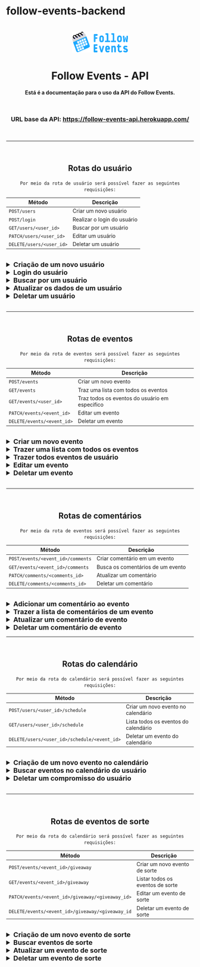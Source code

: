 # follow-events-backend

<h1 align="center">
  <img alt="apiLogo" title="Follow Events" src='./assets/logo.png' width="150px" />
</h1>

<h1 align="center">
   Follow Events - API
</h1>

<p align = "center">
    <b>Está é a documentação para o uso da API do Follow Events.</b>
</p>

<br>

<h3 align = "center">URL base da API: <b><a target="_blank" href="https://follow-events-api.herokuapp.com/">https://follow-events-api.herokuapp.com/</a></b></h3>

<br>

---

<br>

<h2 align = "center">Rotas do usuário</h2>

<div align = "center">

`Por meio da rota de usuário será possível fazer as seguintes requisições:`

| Método                   | Descrição                   |
| ------------------------ | --------------------------- |
| `POST/users`             | Criar um novo usuário       |
| `POST/login`             | Realizar o login do usuário |
| `GET/users/<user_id>`    | Buscar por um usuário       |
| `PATCH/users/<user_id>`  | Editar um usuário           |
| `DELETE/users/<user_id>` | Deletar um usuário          |

</div>
<br>

<details>

<summary style ="font-size: 18px"><b>Criação de um novo usuário</b></summary>

<br>

<h3>Por meio desta rota é possível criar um novo usuário</h3>

<h3>Todos os campos são obrigatórios.</h3>

<br>

`POST/users - Formato da requisição`

```json
{
  "name": "johndoe",
  "username": "John Doe",
  "email": "johndoe@email.com",
  "password": "1234"
}
```

<br>

<h3>Resposta Status Code &nbsp <span style="color: #40916c">201 CREATED</span></h3>

`Formato da resposta`

```json
{
  "id": "f0b72181-00fc-4bc0-ad78-b73e31d9b7fc",
  "username": "John Doe",
  "name": "johndoe",
  "email": "johndoe@email.com",
  "profile_picture": null,
  "creator": false
}
```

<br>

<h3>Caso uma chave não seja encontrada, terá o seguinte retorno.</h3>

<br>

<h3>Resposta Status Code &nbsp <span style="color: yellow">400 BAD REQUEST</span></h3>

`Formato da resposta`

```json
{
  "missing_keys": ["name"]
}
```

<br>

<h3>Caso passe um email invalido, terá o seguinte retorno.</h3>

<br>

<h3>Resposta Status Code &nbsp <span style="color: yellow">400 BAD REQUEST</span></h3>

`Formato da resposta`

```json
{
  "error": "Email format not acceptable: joao@, try ex.: your_mail@your_provider.com"
}
```

<br>

<h3>Caso uma chave não tenha a tipagem correta, terá o seguinte retorno.</h3>

<br>

<h3>Resposta Status Code &nbsp <span style="color: yellow">400 BAD REQUEST</span></h3>

`Formato da resposta`

```json
{
  "error": {
    "name": "must be a string"
  }
}
```

<br>

<h3>Caso o token seja inválido ou esteja incorreto, terá o seguinte retorno.</h3>

<br>

<h3>Resposta Status Code &nbsp <span style="color: yellow">400 BAD REQUEST</span></h3>

`Formato da resposta`

```json
{
  "error": "Missing authorization token"
}
```

<br>

<h3>Caso o email, já exista, terá o seguinte retorno.</h3>

<br>

<h3>Resposta Status Code &nbsp <span style="color: yellow">409 CONFLICT</span></h3>

`Formato da resposta`

```json
{
  "error": "Email already exists."
}
```

<br>

<h3>Caso o username já exista, terá o seguinte retorno.</h3>

<br>

<h3>Resposta Status Code &nbsp <span style="color: yellow">409 CONFLICT</span></h3>

`Formato da resposta`

```json
{
  "error": "Username already exists."
}
```

<br>

</details>

<details>

<summary style ="font-size: 18px"><b>Login do usuário</b></summary>

<br>

<h3>Por meio desta rota é possível realizar o login de um usuário</h3>

<h3>Todos os campos são obrigatórios.</h3>

<br>

`POST/login - Formato da requisição`

```json
{
  "name": "johndoe",
  "password": "1234"
}
```

<br>

<h3>Resposta Status Code &nbsp <span style="color: #40916c">200 OK</span></h3>

`Formato da resposta`

```json
{
  "id": "f0b72181-00fc-4bc0-ad78-b73e31d9b7fc",
  "name": "johndoe",
  "username": "John Doe",
  "email": "johndoe@email.com",
  "profile_picture": null,
  "creator": true,
  "schedule": "https://follow-events-api.herokuapp.com/users/f0b72181-00fc-4bc0-ad78-b73e31d9b7fc/schedule",
  "events": "https://follow-events-api.herokuapp.com//events/f0b72181-00fc-4bc0-ad78-b73e31d9b7fc",
  "access_token": "access_token"
}
```

<br>

<h3>Caso uma chave não seja encontrada, terá o seguinte retorno.</h3>

<br>

<h3>Resposta Status Code &nbsp <span style="color: yellow">400 BAD REQUEST</span></h3>

`Formato da resposta`

```json
{
  "missing_keys": ["email"]
}
```

<br>

<h3>Caso uma chave não tenha a tipagem correta, terá o seguinte retorno.</h3>

<br>

<h3>Resposta Status Code &nbsp <span style="color: yellow">400 BAD REQUEST</span></h3>

`Formato da resposta`

```json
{
  "error": {
    "name": "must be a string"
  }
}
```

<br>

<h3>Caso a senha ou email sejam inválidos, terá o seguinte retorno.</h3>

<br>

<h3>Resposta Status Code &nbsp <span style="color: yellow">404 NOT FOUND</span></h3>

`Formato da resposta`

```json
{
  "error": "Invalid email or password."
}
```

<br>

</details>

<details>

<summary style ="font-size: 18px"><b>Buscar por um usuário</b></summary>

<br>

<h3>Por meio dessa rota é possível buscar os dados de um usuário</h3>

<br>

Está rota precisa da autorização do token!

<h3 style="color: yellow">Authorization: Bearer {access_token} </h3>

<br>

`GET/users/<user_id> - Formato da requisição`

**Não há** corpo de requisição.

<br>

<h3>Resposta Status Code &nbsp <span style="color: #40916c">200 OK</span></h3>

`Formato da resposta`

```json
{
  "id": "f0b72181-00fc-4bc0-ad78-b73e31d9b7fc",
  "name": "John Doe",
  "username": "johndoe",
  "email": "johndoe@email.com",
  "profile_picture": null,
  "creator": true,
  "schedule": "https://follow-events-api.herokuapp.com/users/f0b72181-00fc-4bc0-ad78-b73e31d9b7fc/schedule",
  "events": "https://follow-events-api.herokuapp.com/events/f0b72181-00fc-4bc0-ad78-b73e31d9b7fc"
}
```

<br>

<h3>Caso o token seja inválido ou esteja incorreto, terá o seguinte retorno.</h3>

<br>

<h3>Resposta Status Code &nbsp <span style="color: yellow">400 BAD REQUEST</span></h3>

`Formato da resposta`

```json
{
  "error": "Missing authorization token"
}
```

<br>

</details>

<details>

<summary style ="font-size: 18px"><b>Atualizar os dados de um usuário</b></summary>

<br>

<h3>Por meio dessa rota é possível atualizar os dados do usuário</h3>

<br>

Está rota precisa da autorização do token!

<h3 style="color: yellow">Authorization: Bearer {access_token} </h3>

<br>

`PATCH/users/<user_id> - Formato da requisição`

```json
{
  "creator": true
}
```

<br>

<h3>Resposta Status Code &nbsp <span style="color: #40916c">200 OK</span></h3>

`Formato da resposta`

```json
{
  "id": "f0b72181-00fc-4bc0-ad78-b73e31d9b7fc",
  "name": "Joao",
  "username": "joao123",
  "email": "joao1234@gmail.com",
  "profile_picture": null,
  "creator": true,
  "schedule": "https://follow-events-api.herokuapp.com/users/f0b72181-00fc-4bc0-ad78-b73e31d9b7fc/schedule",
  "events": "https://follow-events-api.herokuapp.com/events/f0b72181-00fc-4bc0-ad78-b73e31d9b7fc"
}
```

<br>

<h3>Caso uma chave não tenha a tipagem correta, terá o seguinte retorno.</h3>

<br>

<h3>Resposta Status Code &nbsp <span style="color: yellow">400 BAD REQUEST</span></h3>

`Formato da resposta`

```json
{
  "error": {
    "name": "must be a string"
  }
}
```

<br>

<h3>Caso o token seja inválido ou esteja incorreto, terá o seguinte retorno.</h3>

<br>

<h3>Resposta Status Code &nbsp <span style="color: yellow">400 BAD REQUEST</span></h3>

`Formato da resposta`

```json
{
  "error": "Missing authorization token"
}
```

<br>

</details>

<details>

<summary style ="font-size: 18px"><b>Deletar um usuário</b></summary>

<br>

<h3>Só é possível deletar o usuário caso esteja logado com este usuário!</h3>

<br>

Está rota precisa da autorização do token!

<h3 style="color: yellow">Authorization: Bearer {access_token} </h3>

<br>

`DELETE/users/<user_id> - Formato da requisição`

**Não há** corpo de requisição.

<br>

<h3>Resposta Status Code &nbsp <span style="color: #40916c">200 OK</span></h3>

`Formato da resposta`

**Não há** corpo de resposta.

<br>

<h3>Caso o token seja inválido ou esteja incorreto, terá o seguinte retorno.</h3>

<br>

<h3>Resposta Status Code &nbsp <span style="color: yellow">400 BAD REQUEST</span></h3>

`Formato da resposta`

```json
{
  "error": "Missing authorization token"
}
```

<br>

</details>

<br>

---

<br>

<h2 align = "center">Rotas de eventos</h2>

<div align = "center">

`Por meio da rota de eventos será possível fazer as seguintes requisições:`

| Método                     | Descrição                                      |
| -------------------------- | ---------------------------------------------- |
| `POST/events`              | Criar um novo evento                           |
| `GET/events`               | Traz uma lista com todos os eventos            |
| `GET/events/<user_id>`     | Traz todos os eventos do usuário em especifico |
| `PATCH/events/<event_id>`  | Editar um evento                               |
| `DELETE/events/<event_id>` | Deletar um evento                              |

</div>

<br>

<details>

<summary style ="font-size: 18px"><b>Criar um novo evento</b></summary>

<br>

<h3>Por meio dessa rota é possível criar um novo evento</h3>

<h3>Todos os campos são obrigatóriso</h3>

<br>

Está rota precisa da autorização do token!

<br>

<h3 style="color: yellow">Authorization: Bearer {access_token} </h3>
<h3 style="color: yellow">Content-type: multipart/form-data</h3>

<br>

`POST/events - Formato da requisição`

Nesta rota terá que passar 2 arquivos multipart:

<b>file</b> : Será um arquivo do tipo imagem ou vídeo, com um máximo de 10mb.

<b>data</b> : Será um json no formato abaixo.

<details>

<summary style ="font-size: 18px"><b>Modelo de requisição no front end</b></summary>

```js
let bodyFormData = new FormData();
bodyFormData.append('data',{"name": "Evento1",
  "description": "uma descrição para testar",
  "event_link": "twitch",
  "event_date": "Fri, 13 May 2022 15:21:41 GMT",
  "categories": ["Games"]
});
bodyFormData.append('file', imageFile);

fetch("https://follow-events-api.herokuapp.com/events", {
  const response = await axios({
      method: 'post',
      url: 'your_api_url',
      data: bodyFormData,
      headers: {
          'Content-Type': `multipart/form-data`,
      },
  });
```

</details>

<br>

```json
{
  "name": "evento",
  "description": "descrição do evento",
  "event_link": "plataforma",
  "event_date": "Fri, 13 May 2022 15:21:41 GMT",
  "categories": ["Games", "Live"]
}
```

<br>

<h3>Resposta Status Code &nbsp <span style="color: #40916c">201 CREATED</span></h3>

`Formato da resposta`

```json
{
  "id": "b9caf35c-02fe-4e84-986a-1ff46c48e562",
  "name": "Evento12",
  "description": "uma descrição para testar",
  "event_date": "Fri, 13 May 2022 15:21:41 GMT",
  "type_banner": "image",
  "link_banner": "https://follow-events.s3.amazonaws.com/19b8e308-868d-4d02-b4a4-e567544e2b16.png",
  "event_link": "twitch",
  "created_at": "Sun, 01 May 2022 01:16:05 GMT",
  "creator_id": "f0b72181-00fc-4bc0-ad78-b73e31d9b7fc",
  "quantity_users": 0,
  "categories": ["Games"],
  "comments": "https://follow-events-api.herokuapp.com/events/b9caf35c-02fe-4e84-986a-1ff46c48e562/comments",
  "giveaway": "https://follow-events-api.herokuapp.com/events/b9caf35c-02fe-4e84-986a-1ff46c48e562/giveaway"
}
```

<br>

<h3>Caso uma chave não seja encontrada, terá o seguinte retorno.</h3>

<br>

<h3>Resposta Status Code &nbsp <span style="color: yellow">400 BAD REQUEST</span></h3>

`Formato da resposta`

```json
{
  "missing_keys": ["name"]
}
```

<br>

<h3>Caso o token seja inválido ou esteja incorreto, terá o seguinte retorno.</h3>

<br>

<h3>Resposta Status Code &nbsp <span style="color: yellow">400 BAD REQUEST</span></h3>

`Formato da resposta`

```json
{
  "error": "Missing authorization token"
}
```

<br>

<h3>Caso o usuário não tenha permissão para criar eventos, terá o seguinte retorno.</h3>

<br>

<h3>Resposta Status Code &nbsp <span style="color: yellow">401 UNAUTHORIZED</span></h3>

`Formato da resposta`

```json
{
  "error": "Must be a content creator, to create a event."
}
```

<br>

<h3>Caso o arquivo não seja uma image ou vídeo, terá o seguinte retorno.</h3>

<br>

<h3>Resposta Status Code &nbsp <span style="color: yellow">415 UNSUPPORTED MEDIA TYPE</span></h3>

`Formato da resposta`

```json
{
  "error": "Only image and video files are supported"
}
```

</details>

<details>

<summary style ="font-size: 18px"><b>Trazer uma lista com todos os eventos</b></summary>

<br>

<h3>Por meio desta rota será possível ter uma lista com todos os eventos cadastrados.</h3>

<br>

`GET/events - Formato da requisição`

**Não há** corpo de requisição.

<br>

<h3>Resposta Status Code &nbsp <span style="color: #40916c">200 OK</span></h3>

`Formato da resposta`

```json
[
  {
    "id": "c97820b0-e0d6-45b8-b554-38d3e6dc798d",
    "name": "Evento1344444666344",
    "description": "uma descrição",
    "event_date": "12/12/2023",
    "type_banner": "image",
    "link_banner": "https://follow-events.s3.amazonaws.com/2584339d-1df6-40d0-9457-39f2dff24585.png",
    "event_link": "link",
    "created_at": "Fri, 29 Apr 2022 02:00:19 GMT",
    "creator_id": "60762d5d-0946-4702-a213-b8b070e54350",
    "quantity_users": 0,
    "categories": ["Games"],
    "comments": "https://follow-events-api.herokuapp.com/events/c97820b0-e0d6-45b8-b554-38d3e6dc798d/comments",
    "giveaway": "https://follow-events-api.herokuapp.com/events/c97820b0-e0d6-45b8-b554-38d3e6dc798d/giveaway"
  },
  {
    "id": "44d41135-36e5-432d-8c05-6ce0d66e7ce1",
    "name": "Evento212121",
    "description": "Sua descrição",
    "event_date": "12/12/2023",
    "type_banner": "video",
    "link_banner": "https://follow-events.s3.amazonaws.com/51910025-4990-4e75-baf2-f8cb08b57dcf.mp4",
    "event_link": "link",
    "created_at": "Fri, 29 Apr 2022 22:59:34 GMT",
    "creator_id": "60762d5d-0946-4702-a213-b8b070e54350",
    "quantity_users": 0,
    "categories": ["Live"],
    "comments": "https://follow-events-api.herokuapp.com/events/44d41135-36e5-432d-8c05-6ce0d66e7ce1/comments",
    "giveaway": "https://follow-events-api.herokuapp.com/events/44d41135-36e5-432d-8c05-6ce0d66e7ce1/giveaway"
  },
  {
    "id": "efa50993-b3e5-46ee-a0cf-82864d2502e1",
    "name": "Evento212121",
    "description": "coloque seu texto aqui",
    "event_date": "Fri, 13 May 2022 15:21:41 GMT",
    "type_banner": "image",
    "link_banner": "https://follow-events.s3.amazonaws.com/c428e2b2-6aba-40dd-bb9d-2f58e79acc80.png",
    "event_link": "youtube",
    "created_at": "Sat, 30 Apr 2022 01:55:48 GMT",
    "creator_id": "f0b72181-00fc-4bc0-ad78-b73e31d9b7fc",
    "quantity_users": 0,
    "categories": ["Sports"],
    "comments": "https://follow-events-api.herokuapp.com/events/efa50993-b3e5-46ee-a0cf-82864d2502e1/comments",
    "giveaway": "https://follow-events-api.herokuapp.com/events/efa50993-b3e5-46ee-a0cf-82864d2502e1/giveaway"
  }
]
```

<br>

</details>

<details>

<summary style ="font-size: 18px"><b>Trazer todos eventos de usuário</b></summary>

<br>

<h3>Por meio desta rota será possível listar os eventos de um usuário.</h3>

<br>

`GET/events/<user_id> - Formato da requisição`

**Não há** corpo de requisição.

<br>

<h3>Resposta Status Code &nbsp <span style="color: #40916c">200 OK</span></h3>

`Formato da resposta`

```json
[
  {
    "id": "efa50993-b3e5-46ee-a0cf-82864d2502e1",
    "name": "Evento 1",
    "description": "uma descrição",
    "event_date": "Fri, 13 May 2022 15:21:41 GMT",
    "type_banner": "image",
    "link_banner": "https://follow-events.s3.amazonaws.com/c428e2b2-6aba-40dd-bb9d-2f58e79acc80.png",
    "event_link": "youtube",
    "created_at": "Sat, 30 Apr 2022 01:55:48 GMT",
    "creator_id": "f0b72181-00fc-4bc0-ad78-b73e31d9b7fc",
    "quantity_users": 0,
    "categories": ["Games"],
    "comments": "https://follow-events-api.herokuapp.com/events/efa50993-b3e5-46ee-a0cf-82864d2502e1/comments",
    "giveaway": "https://follow-events-api.herokuapp.com/events/efa50993-b3e5-46ee-a0cf-82864d2502e1/giveaway"
  },
  {
    "id": "efa50993-b3e5-46ee-a0cf-82864d2502e1",
    "name": "Evento 2",
    "description": "descrição do usuário",
    "event_date": "Fri, 13 May 2022 15:21:41 GMT",
    "type_banner": "image",
    "link_banner": "https://follow-events.s3.amazonaws.com/c428e2b2-6aba-40dd-bb9d-2f58e79acc80.png",
    "event_link": "youtube",
    "created_at": "Sat, 30 Apr 2022 01:55:48 GMT",
    "creator_id": "f0b72181-00fc-4bc0-ad78-b73e31d9b7fc",
    "quantity_users": 0,
    "categories": ["Music"],
    "comments": "https://follow-events-api.herokuapp.com/events/efa50993-b3e5-46ee-a0cf-82864d2502e1/comments",
    "giveaway": "https://follow-events-api.herokuapp.com/events/efa50993-b3e5-46ee-a0cf-82864d2502e1/giveaway"
  }
]
```

<br>

<h3>Caso o id do usuário não seja encontrado, terá o seguinte retorno.</h3>

<br>

<h3>Resposta Status Code &nbsp <span style="color: yellow">400 BAD REQUEST</span></h3>

`Formato da resposta`

```json
{
  "error": "The id f0b72181-00fc-4bc0-ad78-b73e31d9b7 is not valid."
}
```

<br>

</details>

<details>

<summary style ="font-size: 18px"><b>Editar um evento</b></summary>

<br>

<h3>Por meio desta rota será possível editar um evento.</h3>

<br>

Está rota precisa da autorização do token!

<h3 style="color: yellow">Authorization: Bearer {access_token} </h3>
<h3 style="color: yellow">Content-type: multipart/form-data</h3>

<br>

Nesta rota poderá passar 2 arquivos multipart:

<b>file</b> : Será um arquivo do tipo imagem ou vídeo, com um máximo de 10mb.

<b>data</b> : Será um json com as chaves e valores.

Na edição de um usuário pode se atualizar todas as caracteristicas passadas no exemplo abaixo:

`PATCH/events/<user_id> - Formato da requisição`

```json
{
  "name": "Evento 2",
  "description": "descrição do usuário",
  "event_date": "Fri, 13 May 2022 15:21:41 GMT",
  "event_link": "youtube",
  "categories": ["Music"]
}
```

<br>

<h3>Caso o token seja inválido ou esteja incorreto, terá o seguinte retorno.</h3>

<br>

<h3>Resposta Status Code &nbsp <span style="color: yellow">400 BAD REQUEST</span></h3>

`Formato da resposta`

```json
{
  "error": "Missing authorization token"
}
```

<br>

</details>

<details>

<summary style ="font-size: 18px"><b>Deletar um evento</b></summary>

<br>

<h3>Por meio desta rota é possível deletar um evento</h3>

<br>

Está rota precisa da autorização do token!

<h3 style="color: yellow">Authorization: Bearer {access_token} </h3>

<br>

`DELETE/users/<user_id> - Formato da requisição`

**Não há** corpo de requisição.

<br>

<h3>Resposta Status Code &nbsp <span style="color: #40916c">200 OK</span></h3>

`Formato da resposta`

**Não há** corpo de resposta.

<br>

<h3>Caso o token seja inválido ou esteja incorreto, terá o seguinte retorno.</h3>

<br>

<h3>Resposta Status Code &nbsp <span style="color: yellow">400 BAD REQUEST</span></h3>

`Formato da resposta`

```json
{
  "error": "Missing authorization token"
}
```

<br>

<h3>Caso o id não sejá encontrado, terá o seguinte retorno.</h3>

<br>

<h3>Resposta Status Code &nbsp <span style="color: yellow">400 BAD REQUEST</span></h3>

`Formato da resposta`

```json
{
  "error": "The id 047f9b6a-b964-4387-87d5-39719cc01028 is not in database."
}
```

<br>

</details>

<br>

---

<br>

<h2 align = "center">Rotas de comentários</h2>

<div align = "center">

`Por meio da rota de eventos será possível fazer as seguintes requisições:`

| Método                            | Descrição                         |
| --------------------------------- | --------------------------------- |
| `POST/events/<event_id>/comments` | Criar comentário em um evento     |
| `GET/events/<event_id>/comments`  | Busca os comentários de um evento |
| `PATCH/comments/<comments_id>`    | Atualizar um comentário           |
| `DELETE/comments/<comments_id>`   | Deletar um comentário             |

</div>

<br>

<details>

<summary style ="font-size: 18px"><b>Adicionar um comentário ao evento</b></summary>

<br>

<h3>Por meio desta rota será possível adicionar um comentário a um evento.</h3>

<br>

Está rota precisa da autorização do token!

<h3 style="color: yellow">Authorization: Bearer {access_token} </h3>

<br>

`GET/events/<user_id> - Formato da requisição`

```json
{
  "comment": "É o melhor evento do ano !!"
}
```

<br>

<h3>Resposta Status Code &nbsp <span style="color: #40916c">201 CREATED</span></h3>

`Formato da resposta`

```json
{
  "comment": "É o melhor evento do ano !!"
}
```

<br>

<h3>Caso não passe a chave comment</h3>

<br>

<h3>Resposta Status Code &nbsp <span style="color: yellow">400 BAD REQUEST</span></h3>

`Formato da resposta`

```json
{
  "missing_keys": ["comment"]
}
```

<br>

<h3>Caso não seja passado o token, terá o seguinte retorno</h3>

<br>

<h3>Resposta Status Code &nbsp <span style="color: yellow">400 BAD REQUEST</span></h3>

`Formato da resposta`

```json
{
  "error": "Missing authorization token"
}
```

<br>

<h3>Caso o evento não seja encontrado, terá o seguinte retorno</h3>

<br>

<h3>Resposta Status Code &nbsp <span style="color: yellow">400 BAD REQUEST</span></h3>

`Formato da resposta`

```json
{
  "error": "The id 4efa7076-d7be-4c33-8e9a-b3c3bb506c is not valid."
}
```

<br>

<h3>Caso o token passado seja inválido, terá o seguinte retorno</h3>

<br>

<h3>Resposta Status Code &nbsp <span style="color: yellow">401 UNAUTHORIZED</span></h3>

`Formato da resposta`

```json
{
  "error": "Invalid token."
}
```

<br>

</details>

<details>

<summary style ="font-size: 18px"><b>Trazer a lista de comentários de um evento</b></summary>

<br>

<h3>Por meio desta rota será possível adicionar um comentário a um evento.</h3>

<br>

`GET/events/<user_id> - Formato da requisição`

**Não há** corpo de requisição.

<br>

<h3>Resposta Status Code &nbsp <span style="color: #40916c">200 OK</span></h3>

`Formato da resposta`

```json
[
  {
    "id": "98542e8d-6adb-4993-8e26-a76cdf637dca",
    "comment": "É o melhor evento do ano !!",
    "created_at": "Sun, 01 May 2022 19:16:49 GMT",
    "user_id": "f0b72181-00fc-4bc0-ad78-b73e31d9b7fc",
    "username": "joao123",
    "profile_picture": null
  },
  {
    "id": "795fd221-3f03-4f40-b954-4e9a5d2ff413",
    "comment": "É o melhor evento do ano !!",
    "created_at": "Sun, 01 May 2022 19:16:56 GMT",
    "user_id": "f0b72181-00fc-4bc0-ad78-b73e31d9b7fc",
    "username": "joao123",
    "profile_picture": null
  },
  {
    "id": "b395305c-4297-4579-8f89-e8f5199bbb1b",
    "comment": "É o melhor evento do ano !!",
    "created_at": "Sun, 01 May 2022 19:16:57 GMT",
    "user_id": "f0b72181-00fc-4bc0-ad78-b73e31d9b7fc",
    "username": "joao123",
    "profile_picture": null
  }
]
```

<br>

</details>

<details>

<summary style ="font-size: 18px"><b>Atualizar um comentário de evento</b></summary>

<br>

<h3>Por meio desta rota será possível atualizar um comentário a um evento.</h3>

<br>

Está rota precisa da autorização do token!

<h3 style="color: yellow">Authorization: Bearer {access_token} </h3>

<br>

`GET/events/<user_id> - Formato da requisição`

```json
{
  "comment": "É o melhor evento do ano !!"
}
```

<br>

<h3>Resposta Status Code &nbsp <span style="color: #40916c">200 OK</span></h3>

`Formato da resposta`

```json
{
  "id": "98542e8d-6adb-4993-8e26-a76cdf637dca",
  "comment": "olá",
  "created_at": "Sun, 01 May 2022 19:16:49 GMT",
  "user_id": "f0b72181-00fc-4bc0-ad78-b73e31d9b7fc",
  "username": "joao123",
  "profile_picture": null
}
```

<br>

<h3>Caso fique faltando a chave comments, terá o seguinte retorno</h3>

<br>

<h3>Resposta Status Code &nbsp <span style="color: yellow">400 BAD REQUEST</span></h3>

`Formato da resposta`

```json
{
  "missing_keys": ["comment"]
}
```

<br>

<h3>Caso não seja passado o token, terá o seguinte retorno</h3>

<br>

<h3>Resposta Status Code &nbsp <span style="color: yellow">400 BAD REQUEST</span></h3>

`Formato da resposta`

```json
{
  "error": "Missing authorization token"
}
```

<br>

<h3>Caso o token não seja valido, terá o seguinte retorno</h3>

<br>

<h3>Resposta Status Code &nbsp <span style="color: yellow">401 UNAUTHORIZED</span></h3>

`Formato da resposta`

```json
{
  "error": "Invalid token."
}
```

<br>

</details>

<details>

<summary style ="font-size: 18px"><b>Deletar um comentário de evento</b></summary>

<br>

<h3>Por meio desta rota será possível deletar um comentário a um evento.</h3>

<br>

Está rota precisa da autorização do token!

<h3 style="color: yellow">Authorization: Bearer {access_token} </h3>

<br>

`GET/events/<user_id> - Formato da requisição`

**Não há** corpo de requisição.

<br>

<h3>Resposta Status Code &nbsp <span style="color: #40916c">200 OK</span></h3>

`Formato da resposta`

**Não há** corpo de reposta.

<br>

<h3>Caso não seja passado o token, terá o seguinte retorno</h3>

<br>

<h3>Resposta Status Code &nbsp <span style="color: yellow">400 BAD REQUEST</span></h3>

`Formato da resposta`

```json
{
  "error": "Missing authorization token"
}
```

<br>

<h3>Caso o id não sejá encontrado, terá o seguinte retorno</h3>

<br>

<h3>Resposta Status Code &nbsp <span style="color: yellow">400 BAD REQUEST</span></h3>

`Formato da resposta`

```json
{
  "error": "The id 98542e8d-6adb-4993-8e26-a76cdf637d is not valid."
}
```

<br>

<h3>Caso o token não sejá válido, terá o seguinte retorno</h3>

<br>

<h3>Resposta Status Code &nbsp <span style="color: yellow">401 UNAUTHORIZED</span></h3>

`Formato da resposta`

```json
{
  "error": "Invalid token."
}
```

<br>

</details>
  
 ---
<br>

<h2 align = "center">Rotas do calendário</h2>

<div align = "center">

`Por meio da rota do calendário será possível fazer as seguintes requisições:`

| Método                                       | Descrição                            |
| -------------------------------------------- | ------------------------------------ |
| `POST/users/<user_id>/schedule`              | Criar um novo evento no calendário   |
| `GET/users/<user_id>/schedule`               | Lista todos os eventos do calendário |
| `DELETE/users/<user_id>/schedule/<event_id>` | Deletar um evento do calendário      |

</div>
<br>

<details>

<summary style ="font-size: 18px"><b>Criação de um novo evento no calendário</b></summary>

<br>

Está rota precisa da autorização do token!

<h3 style="color: yellow">Authorization: Bearer {access_token} </h3>

<br>

<h3>Campo obrigatório.</h3>

`POST/users/<user_id>/schedule - Formato da requisição`

```json
{
  "event_id": "f0b72181-00fc-4bc0-ad78-b73e31d9b7fc"
}
```

<br>

<h3>Resposta Status Code &nbsp <span style="color: #40916c">201 CREATED</span></h3>

`Formato da resposta`

```json
{
  "message": "Event added to calendar."
}
```

<br>

<br>

<h3>Caso o id do evento já tenha sido registrado no calendário.</h3>

<br>

<h3>Resposta Status Code &nbsp <span style="color: yellow">409 CONFLICT</span></h3>

`Formato da resposta`

```json
{
  "error": "Event already added to user's schedule"
}
```

<br>

<h3>Caso o id do evento não seja encontrado, terá o seguinte retorno.</h3>

<br>

<h3>Resposta Status Code &nbsp <span style="color: yellow">400 BAD REQUEST</span></h3>

`Formato da resposta`

```json
{
  "error": "The id 'f02c2181-99fc-4bc0-ad78-b73e39d9b7fc' is not in database."
}
```

<br>

<br>

<h3>Caso o id do evento não seja válido.</h3>

<br>

<h3>Resposta Status Code &nbsp <span style="color: yellow">400 BAD REQUEST</span></h3>

`Formato da resposta`

```json
{
  "error": "The id f02c2181-99fc-4bc0-ad78-b73e39d9b7f is not valid."
}
```

<br>

<h3>Caso passe a chave errada, terá o seguinte retorno.</h3>

<br>

<h3>Resposta Status Code &nbsp <span style="color: yellow">400 BAD REQUEST</span></h3>

`Formato da resposta`

```json
{
  "missing_keys": ["event_id"]
}
```

<br>

<h3>Caso uma chave não tenha a tipagem correta, terá o seguinte retorno.</h3>

<br>

<h3>Resposta Status Code &nbsp <span style="color: yellow">400 BAD REQUEST</span></h3>

`Formato da resposta`

```json
{
  "error": {
    "event_id": "must be a string"
  }
}
```

<br>

<h3>Caso o token seja inválido ou esteja incorreto, terá o seguinte retorno.</h3>

<br>

<h3>Resposta Status Code &nbsp <span style="color: yellow">400 BAD REQUEST</span></h3>

`Formato da resposta`

```json
{
  "error": "Missing authorization token"
}
```

<br>

</details>

<details>

<summary style ="font-size: 18px"><b>Buscar eventos no calendário do usuário</b></summary>

<br>

Está rota precisa da autorização do token!

<h3 style="color: yellow">Authorization: Bearer {access_token} </h3>

<br>

`GET /users/<user_id>/schedule - Formato da requisição`

**Não há** corpo de requisição.

<br>

<h3>Resposta Status Code &nbsp <span style="color: #40916c">200 OK</span></h3>

`Formato da resposta`

```json
[
  {
    "id": "179a35d9-2746-4724-a938-d1ed60265b16",
    "name": "Live do Stag",
    "description": "Final da Copa do Mundo",
    "event_date": "Fri, 13 May 2022 15:21:41 GMT",
    "type_banner": "image",
    "link_banner": "https://follow-events.s3.amazonaws.com/712b4496-2600-4ea9-82ce-087941f6bc71.png",
    "event_link": "www.twitch.tv",
    "created_at": "Sun, 01 May 2022 19:09:52 GMT",
    "creator_id": "b4e9e4f2-ef98-49d9-a864-03ad432c7cee",
    "quantity_users": 1,
    "categories": ["Futebol"],
    "comments": "https://follow-events-api.herokuapp.com/events/179a35d9-2746-4724-a938-d1ed60265b16/comments",
    "giveaway": "https://follow-events-api.herokuapp.com/events/179a35d9-2746-4724-a938-d1ed60265b16/giveaway"
  }
]
```

<br>

<h3>Caso o id do usuário não seja encontrado.</h3>

<br>

<h3>Resposta Status Code &nbsp <span style="color: yellow">404 NOT FOUND</span></h3>

`Formato da resposta`

```json
{
  "error": "The id b4e9e4f2-ef98-49d9-a864-03ad432c7aee is not in database."
}
```

<br>

<h3>Caso o token seja inválido ou esteja incorreto, terá o seguinte retorno.</h3>

<br>

<h3>Resposta Status Code &nbsp <span style="color: yellow">401 UNAUTHORIZED</span></h3>

`Formato da resposta`

```json
{
  "error": "Invalid token."
}
```

<br>

<br>

<h3>Caso o token não seja passado.</h3>

<br>

<h3>Resposta Status Code &nbsp <span style="color: yellow">401 UNAUTHORIZED</span></h3>

`Formato da resposta`

```json
{
  "error": "Missing authorization token"
}
```

<br>

</details>

<details>

<summary style ="font-size: 18px"><b>Deletar um compromisso do usuário</b></summary>

<br>

<h3>Só é possível deletar o evento do calendário caso esteja logado com este usuário!</h3>

<br>

Está rota precisa da autorização do token!

<h3 style="color: yellow">Authorization: Bearer {access_token} </h3>

<br>

`DELETE/users/<user_id>/schedule/<event_id> - Formato da requisição`

**Não há** corpo de requisição.

<br>

<h3>Resposta Status Code &nbsp <span style="color: #40916c">200 OK</span></h3>

```json
{
  "message": "Event deleted from calendar."
}
```

<br>

<h3>Caso o id do compromisso não seja encontrado, terá o seguinte retorno.</h3>

<br>

<h3>Resposta Status Code &nbsp <span style="color: yellow">404 NOT FOUND</span></h3>

`Formato da resposta`

```json
{
  "error": "Schedule not found"
}
```

<br>

<br>

<h3>Caso o token não seja passado.</h3>

<br>

<h3>Resposta Status Code &nbsp <span style="color: yellow">400 BAD REQUEST</span></h3>

`Formato da resposta`

```json
{
  "error": "Missing authorization token"
}
```

<br>

<br>

<h3>Caso o id passado não seja válido.</h3>

<br>

<h3>Resposta Status Code &nbsp <span style="color: yellow">400 BAD REQUEST</span></h3>

`Formato da resposta`

```json
{
  "error": "The id 39761194-1352-426e-aa16-b8e38635b17 is not valid."
}
```

<br>

<br>

</details>

<br>

---

<br>

<h2 align = "center">Rotas de eventos de sorte</h2>

<div align = "center">

`Por meio da rota do calendário será possível fazer as seguintes requisições:`

| Método                                           | Descrição                        |
| ------------------------------------------------ | -------------------------------- |
| `POST/events/<event_id>/giveaway`                | Criar um novo evento de sorte    |
| `GET/events/<event_id>/giveaway`                 | Listar todos os eventos de sorte |
| `PATCH/events/<event_id>/giveaway/<giveaway_id>` | Editar um evento de sorte        |
| `DELETE/events/<event_id>/giveaway/<giveaway_id` | Deletar um evento de sorte       |

</div>
<br>

<details>

<summary style ="font-size: 18px"><b>Criação de um novo evento de sorte</b></summary>

<br>

Está rota precisa da autorização do token!

<h3 style="color: yellow">Authorization: Bearer {access_token} </h3>

<br>

<h3>Campo obrigatório.</h3>

`POST/events/<event_id>/giveaway - Formato da requisição`

```json
{
  "name": "Sorteio Hamburgão",
  "description": "Melhor X-tudo de Colatina-ES",
  "award": "X-tudão",
  "award_picture": "https://xtudoreceitas.com/wp-content/uploads/xtudo-480x270.png"
}
```

<br>

<h3>Resposta Status Code &nbsp <span style="color: #40916c">201 CREATED</span></h3>

`Formato da resposta`

```json
{
  "id": "8c2a81ea-e82b-46ba-a69f-71718bbcdcae",
  "name": "Sorteio Hamburgão",
  "description": "Melhor X-tudo de Colatina-ES",
  "award": "X-tudão",
  "award_picture": "https://xtudoreceitas.com/wp-content/uploads/xtudo-480x270.png",
  "active": true,
  "created_at": "Mon, 02 May 2022 18:54:03 GMT",
  "event_id": "af38606a-b45c-417d-99e5-5deb8163d698"
}
```

<br>

<br>

<h3>Caso não passe os campos obrigatórios ou passe com erro de sintaxe.</h3>

<br>

<h3>Resposta Status Code &nbsp <span style="color: yellow">400 BAD REQUEST</span></h3>

`Formato da resposta`

```json
{
  "missing_keys": ["name", "description", "award", "award_picture"]
}
```

<br>

<h3>Caso o id do evento não seja encontrado, terá o seguinte retorno.</h3>

<br>

<h3>Resposta Status Code &nbsp <span style="color: yellow">404 NOT FOUND</span></h3>

`Formato da resposta`

```json
{
  "error": "The id 'f02c2181-99fc-4bc0-ad78-b73e39d9b7fc' is not in database."
}
```

<br>

<h3>Caso o id do evento não seja válido.</h3>

<br>

<h3>Resposta Status Code &nbsp <span style="color: yellow">400 BAD REQUEST</span></h3>

`Formato da resposta`

```json
{
  "error": "The id f02c2181-99fc-4bc0-ad78-b73e39d9b7f is not valid."
}
```

<br>

<h3>Caso uma chave não tenha a tipagem correta, terá o seguinte retorno.</h3>

<br>

<h3>Resposta Status Code &nbsp <span style="color: yellow">400 BAD REQUEST</span></h3>

`Formato da resposta`

```json
{
  "error": {
    "name": "must be a string"
  }
}
```

<br>

<h3>Caso o token seja inválido ou esteja incorreto, terá o seguinte retorno.</h3>

<br>

<h3>Resposta Status Code &nbsp <span style="color: yellow">400 BAD REQUEST</span></h3>

`Formato da resposta`

```json
{
  "error": "Missing authorization token"
}
```

<br>

</details>

<details>

<summary style ="font-size: 18px"><b>Buscar eventos de sorte</b></summary>

<br>

Está rota **NÃO** precisa da autorização do token!

<br>

`GET/events/<event_id>/giveaway - Formato da requisição`

**Não há** corpo de requisição.

<br>

<h3>Resposta Status Code &nbsp <span style="color: #40916c">200 OK</span></h3>

`Formato da resposta`

```json
[
  {
    "id": "8c2a81ea-e82b-46ba-a69f-71718bbcdcae",
    "name": "Sorteio Hamburgão",
    "description": "Melhor X-tudo de Colatina-ES",
    "award": "X-tudão",
    "award_picture": "https://xtudoreceitas.com/wp-content/uploads/xtudo-480x270.png",
    "active": true,
    "created_at": "Mon, 02 May 2022 18:54:03 GMT",
    "event_id": "af38606a-b45c-417d-99e5-5deb8163d698"
  }
]
```

<br>

<h3>Caso o id do evento não seja encontrado.</h3>

<br>

<h3>Resposta Status Code &nbsp <span style="color: yellow">404 NOT FOUND</span></h3>

`Formato da resposta`

```json
{
  "error": "The id b4e9e4f2-ef98-49d9-a864-03ad432c7aee is not in database."
}
```

<br>

</details>
  
<details>

<summary style ="font-size: 18px"><b>Atualizar um evento de sorte</b></summary>

<br>

<h3>Só é possível atualizar o evento de sorte caso esteja logado e seja o criador do evento!</h3>

<br>

Está rota precisa da autorização do token!

<h3 style="color: yellow">Authorization: Bearer {access_token} </h3>

<br>

`PATCH/events/<event_id>/giveaway/<giveaway_id> - Formato da requisição`

```json
{
  "name": "Sk8 Manaus",
  "description": "Sorteio aos inscritos do canal",
  "award": "Skate Blacksheep"
}
```

<br>

<h3>Resposta Status Code &nbsp <span style="color: #40916c">200 OK</span></h3>

```json
{
  "id": "836b5372-f1b4-43d1-b387-7532507c1f74",
  "name": "Sk8 Manaus",
  "description": "Sorteio aos inscritos do canal",
  "award": "Skate Blacksheep",
  "award_picture": "https://truck.com/wp-content/uploads/sk8-480x270.png",
  "active": true,
  "created_at": "Mon, 02 May 2022 19:26:36 GMT",
  "event_id": "af38606a-b45c-417d-99e5-5deb8163d698"
}
```

<br>

<h3>Caso o id do evento de sorte não seja encontrado, terá o seguinte retorno.</h3>

<br>

<h3>Resposta Status Code &nbsp <span style="color: yellow">404 NOT FOUND</span></h3>

`Formato da resposta`

```json
{
  "error": "Giveaway not found"
}
```

<br>

<h3>Caso o id do evento não seja encontrado.</h3>

<br>

<h3>Resposta Status Code &nbsp <span style="color: yellow">404 NOT FOUND</span></h3>

`Formato da resposta`

```json
{
  "error": "The id af38606a-b45c-417d-99e5-5deb8163d688 is not in database."
}
```

<br>

<br>

<h3>Caso o token não seja passado.</h3>

<br>

<h3>Resposta Status Code &nbsp <span style="color: yellow">400 BAD REQUEST</span></h3>

`Formato da resposta`

```json
{
  "error": "Missing authorization token"
}
```

<br>

<br>

<h3>Caso o id passado não seja válido.</h3>

<br>

<h3>Resposta Status Code &nbsp <span style="color: yellow">400 BAD REQUEST</span></h3>

`Formato da resposta`

```json
{
  "error": "The id 39761194-1352-426e-aa16-b8e38635b17 is not valid."
}
```

<br>

</details>

<details>

<summary style ="font-size: 18px"><b>Deletar um evento de sorte</b></summary>

<br>

<h3>Só é possível deletar o evento de sorte caso esteja logado e seja o criador do evento</h3>

<br>

Está rota precisa da autorização do token!

<h3 style="color: yellow">Authorization: Bearer {access_token} </h3>

<br>

`PATCH/events/<event_id>/giveaway/<giveaway_id> - Formato da requisição`

**Não há** corpo de requisição.

<br>

<h3>Resposta Status Code &nbsp <span style="color: #40916c">200 OK</span></h3>

```json
{
  "message": "Event deleted from calendar."
}
```

<br>

<h3>Caso o id do compromisso não seja encontrado, terá o seguinte retorno.</h3>

<br>

<h3>Resposta Status Code &nbsp <span style="color: yellow">404 NOT FOUND</span></h3>

`Formato da resposta`

```json
{
  "error": "Schedule not found"
}
```

<br>

<br>

<h3>Caso o token não seja passado.</h3>

<br>

<h3>Resposta Status Code &nbsp <span style="color: yellow">400 BAD REQUEST</span></h3>

`Formato da resposta`

```json
{
  "error": "Missing authorization token"
}
```

<br>

<br>

<h3>Caso o id passado não seja válido.</h3>

<br>

<h3>Resposta Status Code &nbsp <span style="color: yellow">400 BAD REQUEST</span></h3>

`Formato da resposta`

```json
{
  "error": "The id 39761194-1352-426e-aa16-b8e38635b17 is not valid."
}
```

</details>
